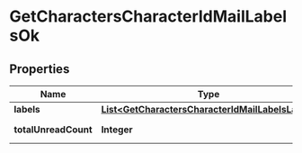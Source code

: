 
# GetCharactersCharacterIdMailLabelsOk

## Properties
Name | Type | Description | Notes
------------ | ------------- | ------------- | -------------
**labels** | [**List&lt;GetCharactersCharacterIdMailLabelsLabel&gt;**](GetCharactersCharacterIdMailLabelsLabel.md) | labels array |  [optional]
**totalUnreadCount** | **Integer** | total_unread_count integer |  [optional]



